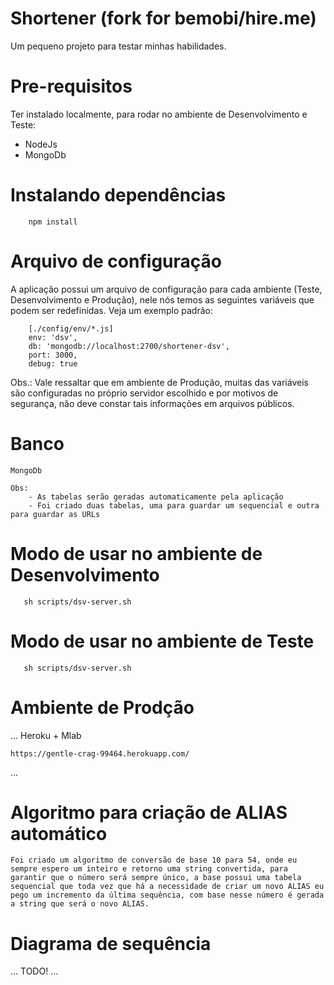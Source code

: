 # Shortener (fork for bemobi/hire.me)

Um pequeno projeto para testar minhas habilidades.

# Pre-requisitos

Ter instalado localmente, para rodar no ambiente de Desenvolvimento e Teste:
- NodeJs
- MongoDb

# Instalando dependências

```
    npm install
```

# Arquivo de configuração

A aplicação possui um arquivo de configuração para cada ambiente (Teste, Desenvolvimento e Produção), nele nós temos as seguintes variáveis que podem ser redefinidas. Veja um exemplo padrão:

```
    [./config/env/*.js]
    env: 'dsv',
    db: 'mongodb://localhost:2700/shortener-dsv',
    port: 3000,
    debug: true
```

Obs.: Vale ressaltar que em ambiente de Produção, muitas das variáveis são configuradas no próprio servidor escolhido e por motivos de segurança, não deve constar tais informações em arquivos públicos.

# Banco

```
MongoDb

Obs:
    - As tabelas serão geradas automaticamente pela aplicação
    - Foi criado duas tabelas, uma para guardar um sequencial e outra para guardar as URLs
```

# Modo de usar no ambiente de Desenvolvimento

```
   sh scripts/dsv-server.sh
```

# Modo de usar no ambiente de Teste

```
   sh scripts/dsv-server.sh
```

# Ambiente de Prodção

...
Heroku + Mlab

    https://gentle-crag-99464.herokuapp.com/
...

# Algoritmo para criação de ALIAS automático 

```
Foi criado um algoritmo de conversão de base 10 para 54, onde eu sempre espero um inteiro e retorno uma string convertida, para garantir que o número será sempre único, a base possui uma tabela sequencial que toda vez que há a necessidade de criar um novo ALIAS eu pego um incremento da última sequência, com base nesse número é gerada a string que será o novo ALIAS.
```

# Diagrama de sequência

...
TODO!
...